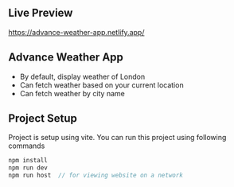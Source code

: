## Live Preview
  https://advance-weather-app.netlify.app/

## Advance Weather App

-   By default, display weather of London
-   Can fetch weather based on your current location
-   Can fetch weather by city name

## Project Setup

Project is setup using vite. You can run this project using following commands

```javascript
npm install
npm run dev
npm run host  // for viewing website on a network
```
